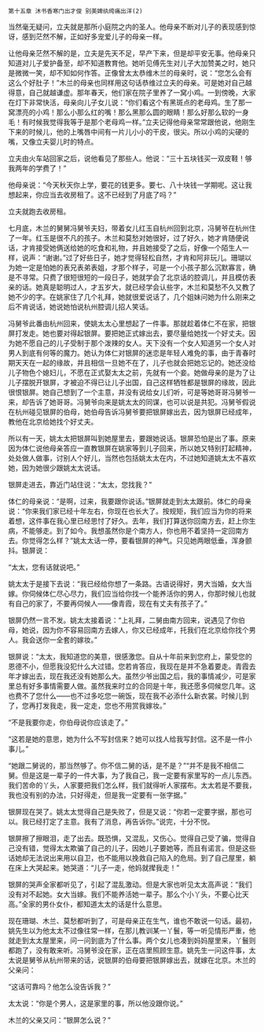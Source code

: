     第十五章 沐书香寒门出才俊 别美婢纨绔痛出洋(2) 

   当然毫无疑问，立夫就是那所小庭院之内的圣人。他母亲不断对儿子的表现感到惊讶，感到茫然不解，正如好多宠爱儿子的母亲一样。

   让他母亲茫然不解的是，立夫是先天不足，早产下来，但是却平安无事。他母亲只知道对儿子爱护备至，却不知道教育他。她听见傅先生对儿子大加赞美之时，她只是微微一笑，却不知如何作答。正像曾太太恭维木兰的母亲时，说：“您怎么会有这么个好肚子！”木兰的母亲也同样用这句话恭维过立夫的母亲。可是她对自己越得意，自己就越谦虚。那年春天，他们家在院子里养了一窝小鸡。一到傍晚，大家在灯下非常快活，母亲向儿子女儿说：“你们看这个有黑斑点的老母鸡。生了那一窝漂亮的小鸡！那么小那么红的嘴！那么黑那么圆的眼睛！那么好那么软的一身毛！有时候我觉得我等于是那个老母鸡一样。”立夫记得他母亲常常跟他说，他刚生下来的时候儿，他的上嘴唇中间有一片儿小小的干皮，很尖。所以小鸡的尖硬的嘴，又像立夫婴儿时的特点。

   立夫由火车站回家之后，说他看见了那些人。他说：“三十五块钱买一双皮鞋！够我两年的学费了！”

   他母亲说：“今天秋天你上学，要花的钱更多。要七、八十块钱一学期呢。这让我想起来，你应当去收房租了。这不已经到了月底了吗？”

   立夫就跑去收房租。

   七月底，木兰的舅舅冯舅爷夫妇，带着女儿红玉自杭州回到北京，冯舅爷在杭州住了一年。红玉是很不凡的孩子。木兰和莫愁对她很好，过了好久，她才肯随便说话，才肯接受她俩送给她的吃食和礼物，并且她接受了之后，好像一个陌生人一样，说声：“谢谢。”过了好些日子，她才觉得轻松自然，才肯和阿非玩儿。珊瑚以为她一定是怕她的表兄表弟表姐，才那个样子，可是一个小孩子那么沉默寡言，确是不寻常。只费了很短很短的一段日子，她就学会了北京话的腔调儿，并且模仿表亲的话。她真是聪明过人，才五岁大，就已经学会认些字，木兰和莫愁不久又教了她不少的字。在姚家住了几个礼拜，她就很爱说话了，几个姐妹问她为什么刚来之后不肯说话，她说她怕说杭州腔调儿招人笑话。

   冯舅爷此番由杭州回来，使姚太太心里想起了一件事。那就趁着体仁不在家，把银屏打发走。她也要对得起银屏。要把她正式嫁出去，要尽量给她找一个好丈夫。因为她不愿自己的儿子受制于那个泼辣的女人。天下没有一个女人知道另一个女人对男人到底有何等的魔力。她认为体仁对银屏的迷恋是年轻人难免的事，由于青春时期天天在一起的缘故，并且相信一旦她不在了，儿子也就会把她忘记的。她还没给儿子物色个媳妇儿，不愿在正式娶太太之前，先就有一个妾。她做母亲的是为了让儿子摆脱开银屏，才被迫不得已让儿子出国，自己这样牺牲都是银屏的缘故，因此很恨银屏。她自己想到了一个主意，并没有说给女儿们听，可是等她哥哥冯舅爷一来，却告诉了她哥哥。冯舅爷向来是姚太太的同谋，也可以说是共犯。冯舅爷假说在杭州碰见银屏的伯母，她伯母告诉冯舅爷要把银屏嫁出去，因为银屏已经成年，教他在北京给她找个好丈夫。

   所以有一天，姚太太把银屏叫到她屋里去，要跟她说话。银屏恐怕是出了事。原来因为体仁说他母亲答应一直教银屏在姚家等到儿子回来，所以她又特别打起精神，处处做人做事，讨别人个好儿，当然也包括姚太太在内，不过她知道姚太太不喜欢她，因为她很少跟姚太太说话。

   银屏走进去，靠近门站住说：“太太，您找我？”

   体仁的母亲说：“是啊，过来，我要跟你说话。”银屏就走到太太跟前。体仁的母亲说：“你来我们家已经十年左右，你现在也长大了。按规矩，我们应当为你的将来着想，这件事在我心里已经思忖了好久。去年，我们打算送你回南方去，赶上你生病，不能够走。到了如今。我想虽然你是个南方人，你也用不着坚持一定回南方去。你觉得怎么样？”姚太太话一停，要看银屏的神气。只见她两眼低垂，浑身颤抖。银屏说：

   “太太，您有话就说吧。”

   姚太太于是接下去说：“我已经给你想了一条路。古语说得好，男大当婚，女大当嫁。你伺候体仁尽心尽力，我们应当给你找一个能养活你的男人，你那时候儿也就有自己的家了，不要再伺候人——像青霞，现在有丈夫有孩子了。”

   银屏仍然一言不发。姚太太接着说：“上礼拜，二舅由南方回来，说遇见了你伯母，她说，因为你不容易回南方去嫁人，你又已经成年，托我们在北京给你找个男人。我会送你一全套的嫁妆。”

   银屏说：“太太，我知道您的美意，很感激您。自从十年前来到您府上，蒙受您的恩德不小，但愿我没犯什么大过错。您若肯答应，我现在是并不急着要走。青霞去年才嫁出去，现在我还没有她那么大。虽然少爷出国之后，我的事情减少，可是家里总有好多事情需要人做。虽然我来时立的合同是十年，我还愿多伺候您几年。这也费不了您什么——也不过多吃您一碗饭，现在我不必添什么新衣裳。时候儿到了，您再打发我走，我一定走，您也不用赏我嫁妆。”

   “不是我要你走，你伯母说你应该走了。”

   “这若是她的意思，她为什么不写封信来？她可以找人给我写封信。这不是一件小事儿。”

   “她跟二舅说的，那当然够了。你不信二舅的话，是不是？”“并不是我不相信二舅。但是这是一辈子的一件大事，为了我自己，我一定要有家里写的一点儿东西。我们苦命的丫头，人家要把我们怎么样，我们就得听人家摆布。太太若是不要我，我也没有别的办法，只好得走，但是我一定要有一张字据。”

   银屏现在哭了。姚太太觉得自己是失败了，但是又说：“你若一定要字据，那也可以。我已经打定了主意。我有了消息，再告诉你。”说完，十分不悦。

   银屏擦了擦眼泪，走了出去。既恐惧，又混乱，又伤心。觉得自己受了骗，觉得自己没有错，觉得太太欺骗了自己的儿子，因她儿子要她等，而且有诺言。但是这些话她却无法说出来用以自卫，也不能用以挽救自己陷入的危局。到了自己屋里，躺在床上大哭起来。她哭道：“儿子一走，他妈就撵我走！”

   银屏的哭声全家都听见了，引起了混乱激动。但是大家也听见太太高声说：“我们没有对不起她。女大当嫁。我们不能养活她一辈子。那么个小丫头，不要心比天高。”全家的男仆女仆，都知道太太的话是什么意思。

   现在珊瑚、木兰、莫愁都听到了，可是母亲正在生气，谁也不敢说一句话。最初，姚先生以为他太太不过像往常一样，在那儿教训某一丫鬟，等一听见情形严重，他就走到太太屋里来，问一问到底为了什么事。两个女儿也凑到妈妈屋里来，丫鬟则都跑了，没有敢来听。冯舅爷没在家，正在店里照顾生意。姚先生一问这件事，太太说是舅爷从杭州带来的话，说银屏的伯母要把银屏嫁出去，就嫁在北京。木兰的父亲问：

   “这话可靠吗？他怎么没告诉我？”

   太太说：“你是个男人，这是家里的事，所以他没跟你说。”

   木兰的父亲又问：“银屏怎么说？”

